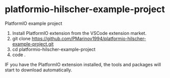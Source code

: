 # platformio-hilscher-example-project

PlatformIO example project

1. Install PlatformIO extension from the VSCode extension market.
2. git clone https://github.com/PMarinov1994/platformio-hilscher-example-project.git
3. cd platformio-hilscher-example-project
4. code .

IF you have the PlatformIO extension installed, the tools and packages will start to download automatically.
